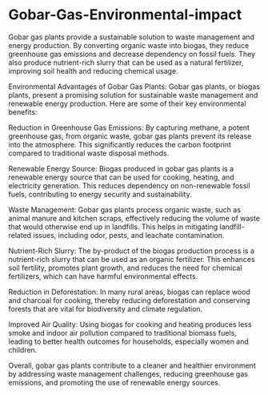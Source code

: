 # Gobar-Gas-Environmental-impact
Gobar gas plants provide a sustainable solution to waste management and energy production. By converting organic waste into biogas, they reduce greenhouse gas emissions and decrease dependency on fossil fuels. They also produce nutrient-rich slurry that can be used as a natural fertilizer, improving soil health and reducing chemical usage.

Environmental Advantages of Gobar Gas Plants:
Gobar gas plants, or biogas plants, present a promising solution for sustainable waste management and renewable energy production. Here are some of their key environmental benefits:

Reduction in Greenhouse Gas Emissions: By capturing methane, a potent greenhouse gas, from organic waste, gobar gas plants prevent its release into the atmosphere. This significantly reduces the carbon footprint compared to traditional waste disposal methods.

Renewable Energy Source: Biogas produced in gobar gas plants is a renewable energy source that can be used for cooking, heating, and electricity generation. This reduces dependency on non-renewable fossil fuels, contributing to energy security and sustainability.

Waste Management: Gobar gas plants process organic waste, such as animal manure and kitchen scraps, effectively reducing the volume of waste that would otherwise end up in landfills. This helps in mitigating landfill-related issues, including odor, pests, and leachate contamination.

Nutrient-Rich Slurry: The by-product of the biogas production process is a nutrient-rich slurry that can be used as an organic fertilizer. This enhances soil fertility, promotes plant growth, and reduces the need for chemical fertilizers, which can have harmful environmental effects.

Reduction in Deforestation: In many rural areas, biogas can replace wood and charcoal for cooking, thereby reducing deforestation and conserving forests that are vital for biodiversity and climate regulation.

Improved Air Quality: Using biogas for cooking and heating produces less smoke and indoor air pollution compared to traditional biomass fuels, leading to better health outcomes for households, especially women and children.

Overall, gobar gas plants contribute to a cleaner and healthier environment by addressing waste management challenges, reducing greenhouse gas emissions, and promoting the use of renewable energy sources.
